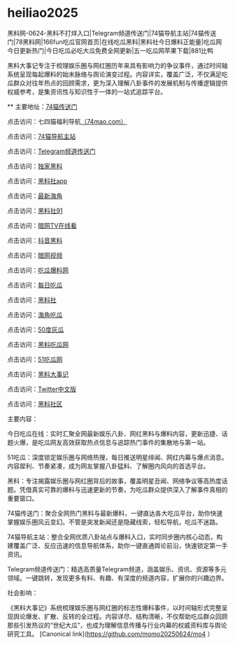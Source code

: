 # heiliao2025
黑料网-0624-黑料不打烊入口|Telegram频道传送门|74猫导航主站|74猫传送门|78黑料网|166fun吃瓜官网首页|在线吃瓜黑料|黑料社今日爆料正能量|吃瓜网今日更新热门|今日吃瓜必吃大瓜免费全网更新|五一吃瓜网苹果下载|881比鸭

黑料大事记专注于梳理娱乐圈与网红圈历年来具有影响力的争议事件，通过时间轴系统呈现每起爆料的始末脉络与舆论演变过程。内容详实，覆盖广泛，不仅满足吃瓜群众对往年热点的回顾需求，更为深入理解八卦事件的发展机制与传播逻辑提供权威参考，是集资讯性与知识性于一体的一站式追踪平台。

** 主要地址：<a href="https://74mao.com/">74猫传送门</a>

点击访问：七四猫福利导航<a href="https://74mao.com/">（74mao.com）</a>

点击访问：<a href="https://74mao.com/">74猫导航主站</a>

点击访问：<a href="https://74mao.com/">Telegram频道传送门</a>

点击访问：<a href="https://hl393.pages.dev/">独家黑料</a>

点击访问：<a href="https://hl377.pages.dev/">黑料社app</a>

点击访问：<a href="https://hl403.pages.dev/">最新海角</a>

点击访问：<a href="https://cg11-1.pages.dev/">黑料社91</a>

点击访问：<a href="https://aw9-22.pages.dev/">暗网TV在线看</a>

点击访问：<a href="https://hl386.pages.dev/">抖音黑料</a>

点击访问：<a href="https://aw8-11.pages.dev/">暗网视频</a>

点击访问：<a href="https://cg765.pages.dev/">吃瓜爆料网</a>

点击访问：<a href="https://cg25-4.pages.dev/">每日吃瓜</a>

点击访问：<a href="https://hl4546.pages.dev/">黑料社</a>

点击访问：<a href="https://cg08-1.pages.dev/">海角吃瓜</a>

点击访问：<a href="https://cg147.pages.dev/">50度灰瓜</a>

点击访问：<a href="https://hl404.pages.dev/">黑料吃瓜网</a>

点击访问：<a href="https://cg66-4.pages.dev/">51吃瓜网</a>

点击访问：<a href="https://hl381.pages.dev/">黑料大事记</a>

点击访问：<a href="https://pi13.pages.dev/">Twitter中文版</a>

点击访问：<a href="https://hl394.pages.dev/">黑料社区</a>



主要内容：

今日吃瓜在线：实时汇聚全网最新娱乐八卦、网红黑料与爆料内容，更新迅捷、话题火爆，是吃瓜网友高效获取热点信息与追踪热门事件的集散地与第一站。

51吃瓜：深度锁定娱乐圈与网络热搜，每日推送明星绯闻、网红内幕与爆点消息。内容犀利、节奏紧凑，成为网友掌握八卦猛料、了解圈内风向的首选平台。

黑料：专注揭露娱乐圈与网红圈背后的故事，覆盖明星丑闻、网络争议等高热度话题。凭借真实可靠的爆料与迅速更新的节奏，为吃瓜群众提供深入了解事件真相的重要窗口。

74猫传送门：聚合全网热门黑料与最新爆料，一键直达各大吃瓜平台，助你快速掌握娱乐圈风云变幻。不管是突发新闻还是隐藏线索，轻松导航，吃瓜不迷路。

74猫导航主站：整合全网优质八卦站点与爆料入口，实时同步圈内核心动态，构建覆盖广泛、反应迅速的信息导航体系，助你一键直通舆论前沿，快速锁定第一手资讯。

Telegram频道传送门：精选高质量Telegram频道，涵盖娱乐、资讯、资源等多元领域。一键跳转，发现更多有料、有趣、有深度的频道内容，扩展你的兴趣边界。

社会影响：

《黑料大事记》系统梳理娱乐圈与网红圈的标志性爆料事件，以时间轴形式完整呈现舆论爆发、扩散、反转的全过程。内容详尽、结构清晰，不仅帮助吃瓜群众回顾那些引发热议的“世纪大瓜”，也成为理解信息传播与行业内幕的权威资料库与舆论研究工具。
[Canonical link](https://github.com/momo20250624/mo4 ）
